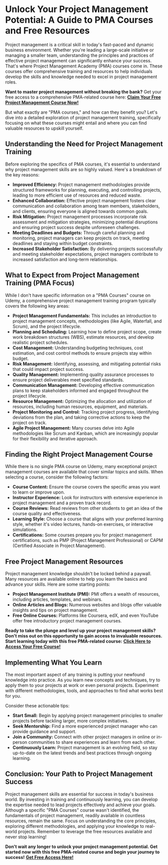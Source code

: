 # Unlock Your Project Management Potential: A Guide to PMA Courses and Free Resources

Project management is a critical skill in today's fast-paced and dynamic business environment. Whether you're leading a large-scale initiative or managing a smaller team, understanding the principles and practices of effective project management can significantly enhance your success. That's where Project Management Academy (PMA) courses come in.  These courses offer comprehensive training and resources to help individuals develop the skills and knowledge needed to excel in project management roles.

**Want to master project management without breaking the bank?** Get your free access to a comprehensive PMA-related course here: [**Claim Your Free Project Management Course Now!**](https://udemywork.com/pma-courses)

But what exactly are "PMA courses," and how can they benefit you? Let's dive into a detailed exploration of project management training, specifically focusing on what these courses might entail and where you can find valuable resources to upskill yourself.

## Understanding the Need for Project Management Training

Before exploring the specifics of PMA courses, it's essential to understand why project management skills are so highly valued. Here's a breakdown of the key reasons:

*   **Improved Efficiency:** Project management methodologies provide structured frameworks for planning, executing, and controlling projects, leading to more efficient use of resources and reduced waste.
*   **Enhanced Collaboration:** Effective project management fosters clear communication and collaboration among team members, stakeholders, and clients, ensuring everyone is aligned towards common goals.
*   **Risk Mitigation:** Project management processes incorporate risk assessment and mitigation strategies, minimizing potential disruptions and ensuring project success despite unforeseen challenges.
*   **Meeting Deadlines and Budgets:** Through careful planning and monitoring, project managers can keep projects on track, meeting deadlines and staying within budget constraints.
*   **Increased Stakeholder Satisfaction:** By delivering projects successfully and meeting stakeholder expectations, project managers contribute to increased satisfaction and long-term relationships.

## What to Expect from Project Management Training (PMA Focus)

While I don't have specific information on a "PMA Courses" course on Udemy, a comprehensive project management training program typically covers the following key areas:

*   **Project Management Fundamentals:** This includes an introduction to project management concepts, methodologies (like Agile, Waterfall, and Scrum), and the project lifecycle.
*   **Planning and Scheduling:** Learning how to define project scope, create work breakdown structures (WBS), estimate resources, and develop realistic project schedules.
*   **Cost Management:** Understanding budgeting techniques, cost estimation, and cost control methods to ensure projects stay within budget.
*   **Risk Management:** Identifying, assessing, and mitigating potential risks that could impact project success.
*   **Quality Management:** Implementing quality assurance processes to ensure project deliverables meet specified standards.
*   **Communication Management:** Developing effective communication plans to keep stakeholders informed and engaged throughout the project lifecycle.
*   **Resource Management:** Optimizing the allocation and utilization of resources, including human resources, equipment, and materials.
*   **Project Monitoring and Control:** Tracking project progress, identifying deviations from the plan, and taking corrective actions to keep the project on track.
*   **Agile Project Management:** Many courses delve into Agile methodologies like Scrum and Kanban, which are increasingly popular for their flexibility and iterative approach.

## Finding the Right Project Management Course

While there is no single PMA course on Udemy, many exceptional project management courses are available that cover similar topics and skills. When selecting a course, consider the following factors:

*   **Course Content:** Ensure the course covers the specific areas you want to learn or improve upon.
*   **Instructor Experience:** Look for instructors with extensive experience in project management and a proven track record.
*   **Course Reviews:** Read reviews from other students to get an idea of the course quality and effectiveness.
*   **Learning Style:** Choose a course that aligns with your preferred learning style, whether it's video lectures, hands-on exercises, or interactive simulations.
*   **Certifications:** Some courses prepare you for project management certifications, such as PMP (Project Management Professional) or CAPM (Certified Associate in Project Management).

## Free Project Management Resources

Project management knowledge shouldn't be locked behind a paywall. Many resources are available online to help you learn the basics and advance your skills. Here are some starting points:

*   **Project Management Institute (PMI):** PMI offers a wealth of resources, including articles, templates, and webinars.
*   **Online Articles and Blogs:** Numerous websites and blogs offer valuable insights and tips on project management.
*   **Free Online Courses:** Platforms like Coursera, edX, and even YouTube offer free introductory project management courses.

**Ready to take the plunge and level up your project management skills? Don't miss out on this opportunity to gain access to invaluable resources. Start learning today with this free PMA-related course:** [**Click Here to Access Your Free Course!**](https://udemywork.com/pma-courses)

## Implementing What You Learn

The most important aspect of any training is putting your newfound knowledge into practice. As you learn new concepts and techniques, try to apply them to your projects at work or even personal projects. Experiment with different methodologies, tools, and approaches to find what works best for you.

Consider these actionable tips:

*   **Start Small:** Begin by applying project management principles to smaller projects before tackling larger, more complex initiatives.
*   **Seek Mentorship:** Find a more experienced project manager who can provide guidance and support.
*   **Join a Community:** Connect with other project managers in online or in-person communities to share experiences and learn from each other.
*   **Continuously Learn:** Project management is an evolving field, so stay up-to-date on the latest trends and best practices through ongoing learning.

## Conclusion: Your Path to Project Management Success

Project management skills are essential for success in today's business world. By investing in training and continuously learning, you can develop the expertise needed to lead projects effectively and achieve your goals. Although a specific "PMA Courses" course wasn't identified, the fundamentals of project management, readily available in countless resources, remain the same. Focus on understanding the core principles, exploring different methodologies, and applying your knowledge to real-world projects. Remember to leverage the free resources available and never stop learning!

**Don't wait any longer to unlock your project management potential. Get started now with this free PMA-related course and begin your journey to success!** [**Get Free Access Here!**](https://udemywork.com/pma-courses)
